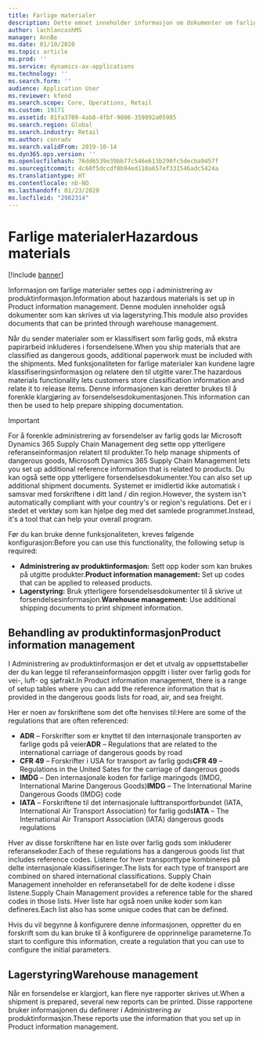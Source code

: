 ```yaml
---
title: Farlige materialer
description: Dette emnet inneholder informasjon om dokumenter om farlige materialer samt informasjon som er lagret i miljøet.
author: lachlancashMS
manager: AnnBe
ms.date: 01/10/2020
ms.topic: article
ms.prod: ''
ms.service: dynamics-ax-applications
ms.technology: ''
ms.search.form: ''
audience: Application User
ms.reviewer: kfend
ms.search.scope: Core, Operations, Retail
ms.custom: 19171
ms.assetid: 81fa3709-4ab8-4fbf-9806-359892a05985
ms.search.region: Global
ms.search.industry: Retail
ms.author: conradv
ms.search.validFrom: 2019-10-14
ms.dyn365.ops.version: ''
ms.openlocfilehash: 76dd6539e39bb77c546e613b290fc5decba9457f
ms.sourcegitcommit: 4c60f5dccdf0b94ed110a657ef331546adc5424a
ms.translationtype: HT
ms.contentlocale: nb-NO
ms.lasthandoff: 01/23/2020
ms.locfileid: "2982314"
---
```

# <a name="hazardous-materials"></a><span data-ttu-id="3d53d-103">Farlige materialer</span><span class="sxs-lookup"><span data-stu-id="3d53d-103">Hazardous materials</span></span>

[!include [banner](../includes/banner.md)]

<span data-ttu-id="3d53d-104">Informasjon om farlige materialer settes opp i administrering av produktinformasjon.</span><span class="sxs-lookup"><span data-stu-id="3d53d-104">Information about hazardous materials is set up in Product information management.</span></span> <span data-ttu-id="3d53d-105">Denne modulen inneholder også dokumenter som kan skrives ut via lagerstyring.</span><span class="sxs-lookup"><span data-stu-id="3d53d-105">This module also provides documents that can be printed through warehouse management.</span></span>

<span data-ttu-id="3d53d-106">Når du sender materialer som er klassifisert som farlig gods, må ekstra papirarbeid inkluderes i forsendelsene.</span><span class="sxs-lookup"><span data-stu-id="3d53d-106">When you ship materials that are classified as dangerous goods, additional paperwork must be included with the shipments.</span></span> <span data-ttu-id="3d53d-107">Med funksjonaliteten for farlige materialer kan kundene lagre klassifiseringsinformasjon og relatere den til utgitte varer.</span><span class="sxs-lookup"><span data-stu-id="3d53d-107">The hazardous materials functionality lets customers store classification information and relate it to release items.</span></span> <span data-ttu-id="3d53d-108">Denne informasjonen kan deretter brukes til å forenkle klargjøring av forsendelsesdokumentasjonen.</span><span class="sxs-lookup"><span data-stu-id="3d53d-108">This information can then be used to help prepare shipping documentation.</span></span>

> [!IMPORTANT]
> <span data-ttu-id="3d53d-109">For å forenkle administrering av forsendelser av farlig gods lar Microsoft Dynamics 365 Supply Chain Management deg sette opp ytterligere referanseinformasjon relatert til produkter.</span><span class="sxs-lookup"><span data-stu-id="3d53d-109">To help manage shipments of dangerous goods, Microsoft Dynamics 365 Supply Chain Management lets you set up additional reference information that is related to products.</span></span> <span data-ttu-id="3d53d-110">Du kan også sette opp ytterligere forsendelsesdokumenter.</span><span class="sxs-lookup"><span data-stu-id="3d53d-110">You can also set up additional shipment documents.</span></span> <span data-ttu-id="3d53d-111">Systemet er imidlertid ikke automatisk i samsvar med forskriftene i ditt land / din region.</span><span class="sxs-lookup"><span data-stu-id="3d53d-111">However, the system isn't automatically compliant with your country's or region's regulations.</span></span> <span data-ttu-id="3d53d-112">Det er i stedet et verktøy som kan hjelpe deg med det samlede programmet.</span><span class="sxs-lookup"><span data-stu-id="3d53d-112">Instead, it's a tool that can help your overall program.</span></span>

<span data-ttu-id="3d53d-113">Før du kan bruke denne funksjonaliteten, kreves følgende konfigurasjon:</span><span class="sxs-lookup"><span data-stu-id="3d53d-113">Before you can use this functionality, the following setup is required:</span></span>

- <span data-ttu-id="3d53d-114">**Administrering av produktinformasjon:** Sett opp koder som kan brukes på utgitte produkter.</span><span class="sxs-lookup"><span data-stu-id="3d53d-114">**Product information management:** Set up codes that can be applied to released products.</span></span>
- <span data-ttu-id="3d53d-115">**Lagerstyring:** Bruk ytterligere forsendelsesdokumenter til å skrive ut forsendelsesinformasjon.</span><span class="sxs-lookup"><span data-stu-id="3d53d-115">**Warehouse management:** Use additional shipping documents to print shipment information.</span></span>

## <a name="product-information-management"></a><span data-ttu-id="3d53d-116">Behandling av produktinformasjon</span><span class="sxs-lookup"><span data-stu-id="3d53d-116">Product information management</span></span>

<span data-ttu-id="3d53d-117">I Administrering av produktinformasjon er det et utvalg av oppsettstabeller der du kan legge til referanseinformasjon oppgitt i lister over farlig gods for vei-, luft- og sjøfrakt.</span><span class="sxs-lookup"><span data-stu-id="3d53d-117">In Product information management, there is a range of setup tables where you can add the reference information that is provided in the dangerous goods lists for road, air, and sea freight.</span></span>

<span data-ttu-id="3d53d-118">Her er noen av forskriftene som det ofte henvises til:</span><span class="sxs-lookup"><span data-stu-id="3d53d-118">Here are some of the regulations that are often referenced:</span></span>

- <span data-ttu-id="3d53d-119">**ADR** – Forskrifter som er knyttet til den internasjonale transporten av farlige gods på veier</span><span class="sxs-lookup"><span data-stu-id="3d53d-119">**ADR** – Regulations that are related to the international carriage of dangerous goods by road</span></span>
- <span data-ttu-id="3d53d-120">**CFR 49** – Forskrifter i USA for transport av farlig gods</span><span class="sxs-lookup"><span data-stu-id="3d53d-120">**CFR 49** – Regulations in the United Sates for the carriage of dangerous goods</span></span>
- <span data-ttu-id="3d53d-121">**IMDG** – Den internasjonale koden for farlige maringods (IMDG, International Marine Dangerous Goods)</span><span class="sxs-lookup"><span data-stu-id="3d53d-121">**IMDG** – The International Marine Dangerous Goods (IMDG) code</span></span>
- <span data-ttu-id="3d53d-122">**IATA** – Forskriftene til det internasjonale lufttransportforbundet (IATA, International Air Transport Association) for farlig gods</span><span class="sxs-lookup"><span data-stu-id="3d53d-122">**IATA** – The International Air Transport Association (IATA) dangerous goods regulations</span></span>

<span data-ttu-id="3d53d-123">Hver av disse forskriftene har en liste over farlig gods som inkluderer referansekoder.</span><span class="sxs-lookup"><span data-stu-id="3d53d-123">Each of these regulations has a dangerous goods list that includes reference codes.</span></span> <span data-ttu-id="3d53d-124">Listene for hver transporttype kombineres på delte internasjonale klassifiseringer.</span><span class="sxs-lookup"><span data-stu-id="3d53d-124">The lists for each type of transport are combined on shared international classifications.</span></span> <span data-ttu-id="3d53d-125">Supply Chain Management inneholder en referansetabell for de delte kodene i disse listene.</span><span class="sxs-lookup"><span data-stu-id="3d53d-125">Supply Chain Management provides a reference table for the shared codes in those lists.</span></span> <span data-ttu-id="3d53d-126">Hver liste har også noen unike koder som kan defineres.</span><span class="sxs-lookup"><span data-stu-id="3d53d-126">Each list also has some unique codes that can be defined.</span></span>

<span data-ttu-id="3d53d-127">Hvis du vil begynne å konfigurere denne informasjonen, oppretter du en forskrift som du kan bruke til å konfigurere de opprinnelige parameterne.</span><span class="sxs-lookup"><span data-stu-id="3d53d-127">To start to configure this information, create a regulation that you can use to configure the initial parameters.</span></span>

## <a name="warehouse-management"></a><span data-ttu-id="3d53d-128">Lagerstyring</span><span class="sxs-lookup"><span data-stu-id="3d53d-128">Warehouse management</span></span>

<span data-ttu-id="3d53d-129">Når en forsendelse er klargjort, kan flere nye rapporter skrives ut.</span><span class="sxs-lookup"><span data-stu-id="3d53d-129">When a shipment is prepared, several new reports can be printed.</span></span> <span data-ttu-id="3d53d-130">Disse rapportene bruker informasjonen du definerer i Administrering av produktinformasjon.</span><span class="sxs-lookup"><span data-stu-id="3d53d-130">These reports use the information that you set up in Product information management.</span></span>

